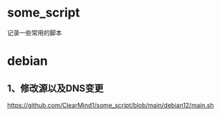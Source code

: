 # some_script
记录一些常用的脚本

# debian
## 1、修改源以及DNS变更
https://github.com/ClearMind1/some_script/blob/main/debian12/main.sh
